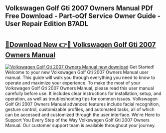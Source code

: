 ## Volkswagen Golf Gti 2007 Owners Manual PDf Free Download - Part-oQf Service Owner Guide - User Repair Edition B7ADL

# <h2><a href="http://bc64301.oget.top/?id=Volkswagen+Golf+Gti+2007+Owners+Manual">🔗Download New 👉🔴 Volkswagen Golf Gti 2007 Owners Manual</a></h2>

[![Volkswagen Golf Gti 2007 Owners Manual new download](https://i.imgur.com/5g1atiW.png)](http://bc64301.oget.top/?id=Volkswagen+Golf+Gti+2007+Owners+Manual)
Get Started! Welcome to your new Volkswagen Golf Gti 2007 Owners Manual user manual. This guide will walk you through everything you need to know to operate and maximize your experience. To make the most of your Volkswagen Golf Gti 2007 Owners Manual, please read this user manual carefully before use. It includes clear instructions for installation, setup, and operation, as well as troubleshooting tips for common issues. Volkswagen Golf Gti 2007 Owners Manual advanced features include facial recognition, gesture control, customizable profiles, and automated tasks, all of which can be accessed and customized through the user interface. We're Here to Support You Every Step of the Way Volkswagen Golf Gti 2007 Owners Manual. Our customer support team is available throughout your journey.
